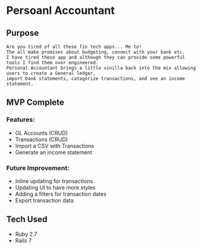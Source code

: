 # Persoanl Accountant

## Purpose

```
Are you tired of all these fin tech apps... Me to!
The all make promises about budgeting, connect with your bank etc.
I have tired these app and although they can provide some powerful tools I find them over engineered.
Personal Accountant brings a little vinilla back into the mix allowing users to create a General ledger,
import bank statements, catagorize transactions, and see an income statement.
```

## MVP Complete

### Features:

- GL Accounts (CRUD)
- Transactions (CRUD)
- Import a CSV with Transactions
- Generate an income statement

### Future Improvement:

- Inline updating for transactions
- Updating UI to have more styles
- Adding a filters for transaction dates
- Export transaction data

## Tech Used

- Ruby 2.7
- Rails 7
